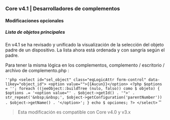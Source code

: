 ### Core v4.1 | Desarrolladores de complementos

#### Modificaciones opcionales

##### Lista de objetos principales

En v4.1 se ha revisado y unificado la visualización de la selección del objeto padre de un dispositivo. La lista ahora está ordenada y con sangría según el padre.

Para tener la misma lógica en los complementos, complemento / escritorio / archivo de complemento.php :

`` ''php
<select id="sel_object" class="eqLogicAttr form-control" data-l1key="object_id">
	<option value="">{{Aucun}}</option>
	<?php
	$options = '';
	foreach ((jeeObject::buildTree (nulo, falso)) como $ objeto) {
		$options .= '<option value="' . $object->getId() . '">' . str_repeat('&nbsp;&nbsp;', $object->getConfiguration('parentNumber')) . $object->getName() . '</option>';
	}
	echo $ opciones;
	?>
</select>
`` ''

> Esta modificación es compatible con Core v4.0 y v3.x

